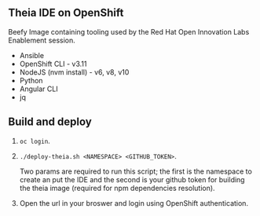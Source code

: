 ## Theia IDE on OpenShift

Beefy Image containing tooling used by the Red Hat Open Innovation Labs Enablement session.
* Ansible
* OpenShift CLI - v3.11
* NodeJS (nvm install) - v6, v8, v10
* Python
* Angular CLI
* jq

## Build and deploy
1. `oc login`.
2. `./deploy-theia.sh <NAMESPACE> <GITHUB_TOKEN>`.
   
   Two params are required to run this script; the first is the namespace to create an put the IDE and the second is your github token for building the theia image (required for npm dependencies resolution).
3. Open the url in your broswer and login using OpenShift authentication.